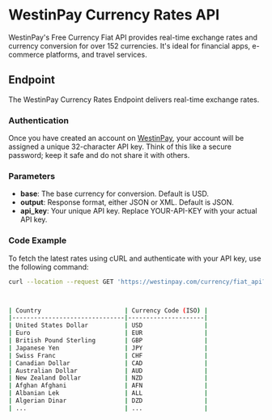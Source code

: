 # WestinPay Currency Rates API

WestinPay's Free Currency Fiat API provides real-time exchange rates and currency conversion for over 152 currencies. It's ideal for financial apps, e-commerce platforms, and travel services.

## Endpoint

The WestinPay Currency Rates Endpoint delivers real-time exchange rates.

### Authentication

Once you have created an account on [WestinPay](https://westinpay.com/merchant/register), your account will be assigned a unique 32-character API key. Think of this like a secure password; keep it safe and do not share it with others.

### Parameters

- **base**: The base currency for conversion. Default is USD.
- **output**: Response format, either JSON or XML. Default is JSON.
- **api_key**: Your unique API key. Replace YOUR-API-KEY with your actual API key.

### Code Example

To fetch the latest rates using cURL and authenticate with your API key, use the following command:

```sh
curl --location --request GET 'https://westinpay.com/currency/fiat_api?api_key=YOUR-API-KEY&base=USD&output=JSON'



| Country                       | Currency Code (ISO) |
|-------------------------------|---------------------|
| United States Dollar          | USD                 |
| Euro                          | EUR                 |
| British Pound Sterling        | GBP                 |
| Japanese Yen                  | JPY                 |
| Swiss Franc                   | CHF                 |
| Canadian Dollar               | CAD                 |
| Australian Dollar             | AUD                 |
| New Zealand Dollar            | NZD                 |
| Afghan Afghani                | AFN                 |
| Albanian Lek                  | ALL                 |
| Algerian Dinar                | DZD                 |
| ...                           | ...                 |
